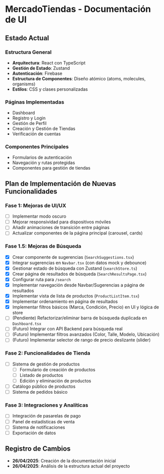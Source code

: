 # MercadoTiendas - Documentación de UI

## Estado Actual

### Estructura General
- **Arquitectura**: React con TypeScript
- **Gestión de Estado**: Zustand
- **Autenticación**: Firebase
- **Estructura de Componentes**: Diseño atómico (atoms, molecules, organisms)
- **Estilos**: CSS y clases personalizadas

### Páginas Implementadas
- Dashboard
- Registro y Login
- Gestión de Perfil
- Creación y Gestión de Tiendas
- Verificación de cuentas

### Componentes Principales
- Formularios de autenticación
- Navegación y rutas protegidas
- Componentes para gestión de tiendas

## Plan de Implementación de Nuevas Funcionalidades

### Fase 1: Mejoras de UI/UX
- [ ] Implementar modo oscuro
- [ ] Mejorar responsividad para dispositivos móviles
- [ ] Añadir animaciones de transición entre páginas
- [ ] Actualizar componentes de la página principal (carousel, cards)

### Fase 1.5: Mejoras de Búsqueda
- [x] Crear componente de sugerencias (`SearchSuggestions.tsx`)
- [x] Integrar sugerencias en `Navbar.tsx` (con datos mock y debounce)
- [x] Gestionar estado de búsqueda con Zustand (`searchStore.ts`)
- [x] Crear página de resultados de búsqueda (`SearchResultsPage.tsx`)
- [x] Configurar ruta para `/search`
- [x] Implementar navegación desde Navbar/Sugerencias a página de resultados
- [x] Implementar vista de lista de productos (`ProductListItem.tsx`)
- [x] Implementar ordenamiento en página de resultados
- [x] Implementar filtros básicos (Marca, Condición, Precio) en UI y lógica de store
- [ ] (Pendiente) Refactorizar/eliminar barra de búsqueda duplicada en `Dashboard.tsx`
- [ ] (Futuro) Integrar con API Backend para búsqueda real
- [ ] (Futuro) Implementar filtros avanzados (Color, Talle, Modelo, Ubicación)
- [ ] (Futuro) Implementar selector de rango de precio deslizante (slider)

### Fase 2: Funcionalidades de Tienda
- [ ] Sistema de gestión de productos
  - [ ] Formulario de creación de productos
  - [ ] Listado de productos
  - [ ] Edición y eliminación de productos
- [ ] Catálogo público de productos
- [ ] Sistema de pedidos básico

### Fase 3: Integraciones y Analíticas
- [ ] Integración de pasarelas de pago
- [ ] Panel de estadísticas de venta
- [ ] Sistema de notificaciones
- [ ] Exportación de datos

## Registro de Cambios
- **26/04/2025**: Creación de la documentación inicial
- **26/04/2025**: Análisis de la estructura actual del proyecto 